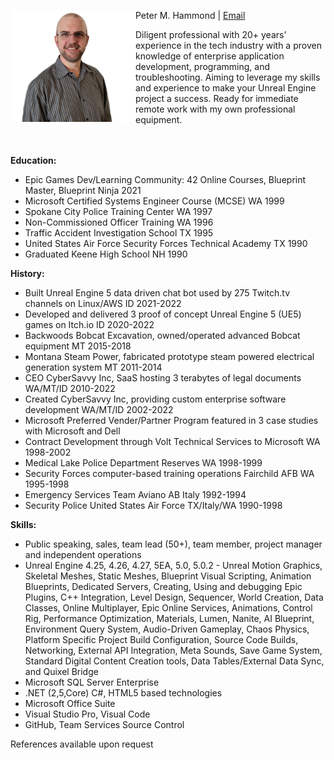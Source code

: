 <img src="https://raw.githubusercontent.com/EveryGoodWork/PeterMHammond/main/PeterProfile2022_V5.png" width="200" align="left"></img>
Peter M. Hammond | [Email](mailto://peter@everygoodwork.online)

Diligent professional with 20+ years’ experience in the tech industry with a proven knowledge of enterprise application development, programming, and troubleshooting. Aiming to leverage my skills and experience to make your Unreal Engine project a success. Ready for immediate remote work with my own professional equipment.


<br><br>
**Education:**

* Epic Games Dev/Learning Community: 42 Online Courses, Blueprint Master, Blueprint Ninja 2021
* Microsoft Certified Systems Engineer Course (MCSE) WA 1999
* Spokane City Police Training Center WA 1997
* Non-Commissioned Officer Training WA 1996
* Traffic Accident Investigation School TX 1995
* United States Air Force Security Forces Technical Academy TX 1990
* Graduated Keene High School NH 1990

**History:**
* Built Unreal Engine 5 data driven chat bot used by 275 Twitch.tv channels on Linux/AWS ID 2021-2022
*	Developed and delivered 3 proof of concept Unreal Engine 5 (UE5) games on Itch.io ID 2020-2022
*	Backwoods Bobcat Excavation, owned/operated advanced Bobcat equipment MT 2015-2018
*	Montana Steam Power, fabricated prototype steam powered electrical generation system MT 2011-2014
*	CEO CyberSavvy Inc, SaaS hosting 3 terabytes of legal documents WA/MT/ID 2010-2022
*	Created CyberSavvy Inc, providing custom enterprise software development WA/MT/ID 2002-2022
*	Microsoft Preferred Vender/Partner Program featured in 3 case studies with Microsoft and Dell
*	Contract Development through Volt Technical Services to Microsoft WA 1998-2002
*	Medical Lake Police Department Reserves WA 1998-1999
*	Security Forces computer-based training operations Fairchild AFB WA 1995-1998
*	Emergency Services Team Aviano AB Italy 1992-1994
*	Security Police United States Air Force TX/Italy/WA 1990-1998

**Skills:**
*	Public speaking, sales, team lead (50+), team member, project manager and independent operations
*	Unreal Engine 4.25, 4.26, 4.27, 5EA, 5.0, 5.0.2 - Unreal Motion Graphics, Skeletal Meshes, Static Meshes, Blueprint Visual Scripting, Animation Blueprints, Dedicated Servers, Creating, Using and debugging Epic Plugins, C++ Integration, Level Design, Sequencer, World Creation, Data Classes, Online Multiplayer, Epic Online Services, Animations, Control Rig, Performance Optimization, Materials, Lumen, Nanite, AI Blueprint, Environment Query System, Audio-Driven Gameplay, Chaos Physics, Platform Specific Project Build Configuration, Source Code Builds, Networking, External API Integration, Meta Sounds, Save Game System, Standard Digital Content Creation tools, Data Tables/External Data Sync, and Quixel Bridge
*	Microsoft SQL Server Enterprise
*	.NET (2,5,Core) C#, HTML5 based technologies
*	Microsoft Office Suite
*	Visual Studio Pro, Visual Code
*	GitHub, Team Services Source Control

References available upon request
